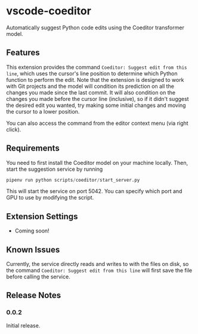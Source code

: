# vscode-coeditor

Automatically suggest Python code edits using the Coeditor transformer model.

## Features

This extension provides the command `Coeditor: Suggest edit from this line`, which uses the cursor's line position to determine 
which Python function to perform the edit. Note that the extension is designed to work with Git projects and the model will condition 
its prediction on all the changes you made since the last commit. It will also condition on the changes you made before the cursor line 
(inclusive), so if it didn't suggest the desired edit you wanted, try making some initial changes and moving the cursor to a lower position.

You can also access the command from the editor context menu (via right click).

## Requirements

You need to first install the Coeditor model on your machine locally. Then, start the suggestion service by running 
```python
pipenv run python scripts/coeditor/start_server.py
```
This will start the service on port 5042. You can specify which port and GPU to use by modifying the script. 

## Extension Settings

* Coming soon!

## Known Issues

Currently, the service directly reads and writes to with the files on disk, so the command `Coeditor: Suggest edit from this line`
will first save the file before calling the service.

## Release Notes

### 0.0.2

Initial release.

